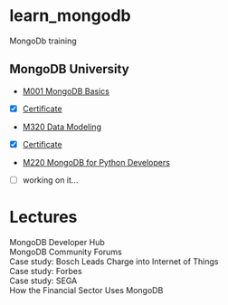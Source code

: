 # learn_mongodb
MongoDb training

## MongoDB University

- [M001 MongoDB Basics](https://university.mongodb.com/courses/M001/about)

- [x] [Certificate](https://university.mongodb.com/course_completion/52842301-7f86-46ab-80aa-5d749ced2eb0?utm_source=copy&utm_medium=social&utm_campaign=university_social_sharing)

- [M320 Data Modeling](https://university.mongodb.com/courses/M320/about)

- [x] [Certificate](https://university.mongodb.com/course_completion/49ab2d17-c8c3-46bb-917f-62094cf1aa12?utm_source=copy&utm_medium=social&utm_campaign=university_social_sharing)

- [M220 MongoDB for Python Developers](https://university.mongodb.com/courses/M220P/about)

- [ ] working on it...

# Lectures

MongoDB Developer Hub  
MongoDB Community Forums  
Case study: Bosch Leads Charge into Internet of Things  
Case study: Forbes  
Case study: SEGA  
How the Financial Sector Uses MongoDB  